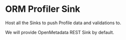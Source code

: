 # ORM Profiler Sink

Host all the Sinks to push Profile data and validations to.

We will provide OpenMetadata REST Sink by default.
